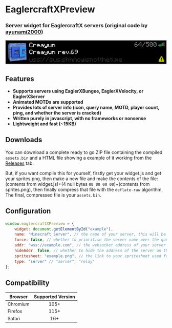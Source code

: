 # EaglercraftXPreview
### Server widget for EaglercraftX servers (original code by [ayunami2000](https://github.com/ayunami2000))

![Example](assets/widget.png)

## Features
- **Supports servers using EaglerXBungee, EaglerXVelocity, or EaglerXServer**
- **Animated MOTDs are supported**
- **Provides lots of server info (icon, query name, MOTD, player count, ping, and whether the server is cracked)**
- **Written purely in javascript, with no frameworks or nonsense**
- **Lightweight and fast (~15KB)**

## Downloads
You can download a complete ready to go ZIP file containing the compiled `assets.bin` and a HTML file showing a example of it working from the [Releases](https://github.com/wassuuuu/eaglerxpreview/releases) tab.

But, if you want compile this for yourself, firstly get your widget.js and get your sprites.png, then make a new file and make the contents of the file: (contents from widget.js)+(4 null bytes `00 00 00 00`)+(contents from sprites.png), then finally compress that file with the `deflate-raw` algorithm, The final, compressed file is your `assets.bin`.

## Configuration
```javascript
window.eaglercraftXPreview = {
	widget: document.getElementById("example"),
	name: "Minecraft Server", // the name of your server, this will be displayed on your widget.
	force: false, // whether to prioritise the server name over the query name.
	addr: "wss://example.com", // the websocket address of your server
	hideAddr: false, // whether to hide the address of the server on the widget
	spritesheet: "example.png", // the link to your spritesheet used for showing icons on the widget
	type: "server" // "server", "relay"
};
```

## Compatibility
| Browser   | Supported Version |
|-----------|:----------------:|
| Chromium  | 105+             |
| Firefox   | 115+             |
| Safari    | 16+              |
